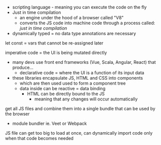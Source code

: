  - scripting language - meaning you can execute the code on the fly
 - Just in time compilation
	 - an engine under the hood of a browser called "V8" 
	 - converts the JS code into machine code through a process called: *just in time compilation*
 - dynamically typed  = no data type annotations are necessary

let 
const = vars that cannot be re-assigned later

imperative code = the UI is being mutated directly
- many devs use front end frameworks (Vue, Scala, Angular, React) that produce...
	- declarative code = where the UI is a function of its input data 
- these libraries encapsulate JS, HTML and CSS into components
	-  which are then used used to form a component tree 
	- data inside can be reactive = data binding
		- HTML can be directly bound to the JS
			- meaning that any changes will occur automatically 

get all JS files and combine them into a single bundle that can be used by the browser  
- module bundler ie. Veet or Webpack

JS file can get too big to load at once, can dynamically import code only when that code becomes needed   